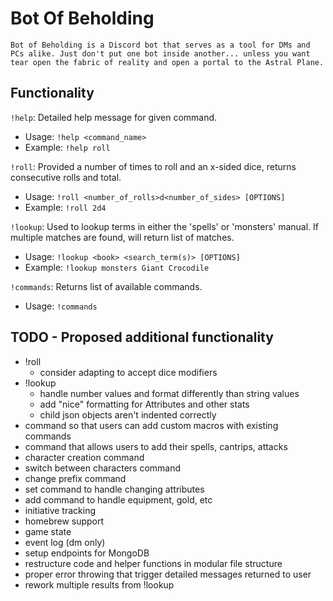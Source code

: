 # Bot Of Beholding

`Bot of Beholding is a Discord bot that serves as a tool for DMs and PCs alike. Just don't put one bot inside another... unless you want tear open the fabric of reality and open a portal to the Astral Plane.`

## Functionality
`!help`: Detailed help message for given command.
* Usage: `!help <command_name>`
* Example: `!help roll`

`!roll`: Provided a number of times to roll and an x-sided dice, returns consecutive rolls and total.
* Usage: `!roll <number_of_rolls>d<number_of_sides> [OPTIONS]`
* Example: `!roll 2d4`

`!lookup`: Used to lookup terms in either the 'spells' or 'monsters' manual. If multiple matches are found, will return list of matches.
* Usage: `!lookup <book> <search_term(s)> [OPTIONS]`
* Example: `!lookup monsters Giant Crocodile`

`!commands`: Returns list of available commands.
* Usage: `!commands`

## TODO - Proposed additional functionality
* !roll
  * consider adapting to accept dice modifiers
* !lookup
  * handle number values and format differently than string values
  * add "nice" formatting for Attributes and other stats
  * child json objects aren't indented correctly
* command so that users can add custom macros with existing commands
* command that allows users to add their spells, cantrips, attacks
* character creation command
* switch between characters command
* change prefix command
* set command to handle changing attributes
* add command to handle equipment, gold, etc
* initiative tracking
* homebrew support
* game state
* event log (dm only)
* setup endpoints for MongoDB
* restructure code and helper functions in modular file structure
* proper error throwing that trigger detailed messages returned to user
* rework multiple results from !lookup